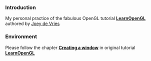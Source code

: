 ### Introduction
My personal practice of the fabulous OpenGL tutorial [**LearnOpenGL**](https://learnopengl.com/) authored by [Joey de Vries](https://github.com/JoeyDeVries)

### Environment
Please follow the chapter [**Creating a window**](https://learnopengl.com/Getting-started/Creating-a-window) in original tutorial [**LearnOpenGL**](https://learnopengl.com/)
